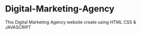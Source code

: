 # Digital-Marketing-Agency
This Digital Marketing Agency website create using HTML CSS  &amp; JAVASCRIPT

